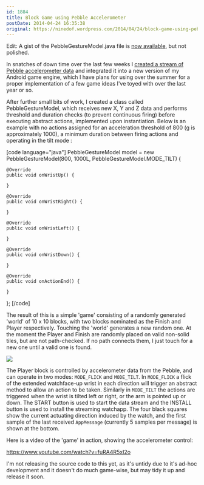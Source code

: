 ```yaml
---
id: 1884
title: Block Game using Pebble Accelerometer
postDate: 2014-04-24 16:35:38
original: https://ninedof.wordpress.com/2014/04/24/block-game-using-pebble-accelerometer/
---
```


Edit: A gist of the PebbleGestureModel.java file is  [now available](https://gist.github.com/C-D-Lewis/ba1349bb0ebdee76b0cf), but not polished.

In snatches of down time over the last few weeks I  [created a stream of Pebble accelerometer data](http://ninedof.wordpress.com/2014/03/28/streaming-pebble-accelerometer-data/) and integrated it into a new version of my Android game engine, which I have plans for using over the summer for a proper implementation of a few game ideas I've toyed with over the last year or so.

After further small bits of work, I created a class called PebbleGestureModel, which receives new X, Y and Z data and performs threshold and duration checks (to prevent continuous firing) before executing abstract actions, implemented upon instantiation. Below is an example with no actions assigned for an acceleration threshold of 800 (g is approximately 1000), a minimum duration between firing actions and operating in the tilt mode :

[code language="java"]
PebbleGestureModel model = new PebbleGestureModel(800, 1000L, PebbleGestureModel.MODE_TILT) {

	@Override
	public void onWristUp() {

	}

	@Override
	public void onWristRight() {

	}

	@Override
	public void onWristLeft() {

	}

	@Override
	public void onWristDown() {

	}

	@Override
	public void onActionEnd() {

	}

};
[/code]

The result of this is a simple 'game' consisting of a randomly generated 'world' of 10 x 10 blocks, with two blocks nominated as the Finish and Player respectively. Touching the 'world' generates a new random one. At the moment the Player and Finish are randomly placed on valid non-solid tiles, but are not path-checked. If no path connects them, I just touch for a new one until a valid one is found.

![](http://ninedof.files.wordpress.com/2014/04/screenshot_2014-04-22-01-48-53.png?w=545)

The Player block is controlled by accelerometer data from the Pebble, and can operate in two modes: <code>MODE_FLICK</code> and <code>MODE_TILT</code>. In <code>MODE_FLICK</code> a flick of the extended watchface-up wrist in each direction will trigger an abstract method to allow an action to be taken. Similarly in <code>MODE_TILT</code> the actions are triggered when the wrist is tilted left or right, or the arm is pointed up or down. The START button is used to start the data stream and the INSTALL button is used to install the streaming watchapp. The four black squares show the current actuating direction induced by the watch, and the first sample of the last received <code>AppMessage</code> (currently 5 samples per message) is shown at the bottom.

Here is a video of the 'game' in action, showing the accelerometer control:

https://www.youtube.com/watch?v=fuRA4R5xI2o

I'm not releasing the source code to this yet, as it's untidy due to it's ad-hoc development and it doesn't do much game-wise, but may tidy it up and release it soon.
